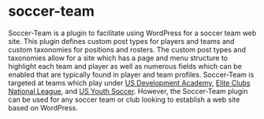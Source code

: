 soccer-team
===========

Soccer-Team is a plugin to facilitate using WordPress for a soccer team web site.  This plugin defines custom post types for players and teams and custom taxonomies for positions and rosters.  The custom post types and taxonomies allow for a site which has a page and menu structure to highlight each team and player as well as numerous fields which can be enabled that are typically found in player and team profiles.  Soccer-Team is targeted at teams which play under <a href="http://www.ussoccer.com/Teams/Development-Academy/Academy.aspx">US Development Academy</a>, <a href="http://www.eliteclubsnationalleague.com">Elite Clubs National League</a>, and <a href="http://www.usyouthsoccer.org/">US Youth Soccer</a>.  However, the Soccer-Team plugin can be used for any soccer team or club looking to establish a web site based on WordPress.
